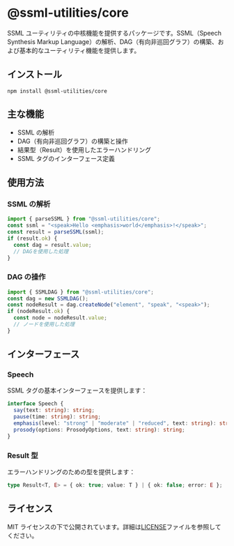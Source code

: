 # @ssml-utilities/core

SSML ユーティリティの中核機能を提供するパッケージです。SSML（Speech Synthesis Markup Language）の解析、DAG（有向非巡回グラフ）の構築、および基本的なユーティリティ機能を提供します。

## インストール

```
npm install @ssml-utilities/core
```

## 主な機能

- SSML の解析
- DAG（有向非巡回グラフ）の構築と操作
- 結果型（Result）を使用したエラーハンドリング
- SSML タグのインターフェース定義

## 使用方法

### SSML の解析

```ts
import { parseSSML } from "@ssml-utilities/core";
const ssml = "<speak>Hello <emphasis>world</emphasis>!</speak>";
const result = parseSSML(ssml);
if (result.ok) {
  const dag = result.value;
  // DAGを使用した処理
}
```

### DAG の操作

```ts
import { SSMLDAG } from "@ssml-utilities/core";
const dag = new SSMLDAG();
const nodeResult = dag.createNode("element", "speak", "<speak>");
if (nodeResult.ok) {
  const node = nodeResult.value;
  // ノードを使用した処理
}
```

## インターフェース

### Speech

SSML タグの基本インターフェースを提供します：

```ts
interface Speech {
  say(text: string): string;
  pause(time: string): string;
  emphasis(level: "strong" | "moderate" | "reduced", text: string): string;
  prosody(options: ProsodyOptions, text: string): string;
}
```

### Result 型

エラーハンドリングのための型を提供します：

```ts
type Result<T, E> = { ok: true; value: T } | { ok: false; error: E };
```

## ライセンス

MIT ライセンスの下で公開されています。詳細は[LICENSE](https://github.com/Jabelic-Works/ssml-utilities/blob/master/LICENCE)ファイルを参照してください。
